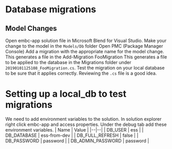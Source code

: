 # Database migrations

## Model Changes

Open embc-app solution file in Microsoft Blend for Visual Studio.
Make your change to the model in the `Models/Db` folder
Open PMC (Package Manager Console)
Add a migration with the appropriate name for the model change. This generates a file in the 
    Add-Migration FooMigration
This generates a file to be applied to the database in the Migrations folder under `20190101125108_FooMigration.cs`.
Test the migration on your local database to be sure that it applies correctly. Reviewing the `.cs` file is a good idea.

# Setting up a local_db to test migrations

We need to add environment variables to the solution. In solution explorer right click embc-app and access properties. Under the debug tab add these environment variables.
| Name | Value |
|--|--|
| DB_USER | ess |
| DB_DATABASE | ess-from-dev |
| DB_FULL_REFRESH | false |
| DB_PASSWORD | password |
| DB_ADMIN_PASSWORD | password |

